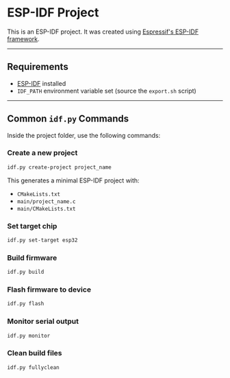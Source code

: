 # ESP-IDF Project

This is an ESP-IDF project. It was created using [Espressif's ESP-IDF framework](https://github.com/espressif/esp-idf).

---

## Requirements

- [ESP-IDF](https://docs.espressif.com/projects/esp-idf/en/latest/esp32/get-started/index.html) installed
- `IDF_PATH` environment variable set (source the `export.sh` script)

---

## Common `idf.py` Commands

Inside the project folder, use the following commands:

### Create a new project

```sh
idf.py create-project project_name
```

This generates a minimal ESP-IDF project with:
- `CMakeLists.txt`
- `main/project_name.c`
- `main/CMakeLists.txt`

### Set target chip

```sh
idf.py set-target esp32
```

### Build firmware

```sh
idf.py build
```

### Flash firmware to device

```sh
idf.py flash
```

### Monitor serial output

```sh
idf.py monitor
```

### Clean build files

```sh
idf.py fullyclean
```
